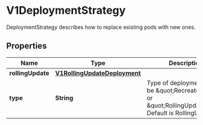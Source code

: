 

# V1DeploymentStrategy

DeploymentStrategy describes how to replace existing pods with new ones.
## Properties

Name | Type | Description | Notes
------------ | ------------- | ------------- | -------------
**rollingUpdate** | [**V1RollingUpdateDeployment**](V1RollingUpdateDeployment.md) |  |  [optional]
**type** | **String** | Type of deployment. Can be \&quot;Recreate\&quot; or \&quot;RollingUpdate\&quot;. Default is RollingUpdate.   |  [optional]



